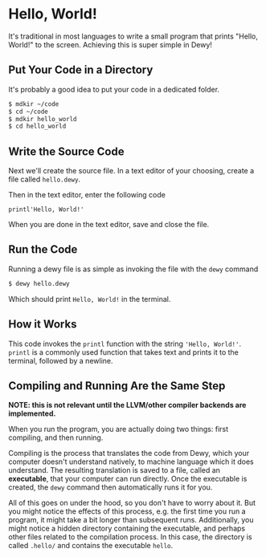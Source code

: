 # Hello, World!

It's traditional in most languages to write a small program that prints "Hello, World!" to the screen. Achieving this is super simple in Dewy!

## Put Your Code in a Directory

It's probably a good idea to put your code in a dedicated folder.

```bash
$ mdkir ~/code
$ cd ~/code
$ mdkir hello_world
$ cd hello_world
```

## Write the Source Code

Next we'll create the source file. In a text editor of your choosing, create a file called `hello.dewy`.

Then in the text editor, enter the following code

```dewy
printl'Hello, World!'
```

When you are done in the text editor, save and close the file.

## Run the Code

Running a dewy file is as simple as invoking the file with the `dewy` command

```bash
$ dewy hello.dewy
```

Which should print `Hello, World!` in the terminal. 


## How it Works

This code invokes the `printl` function with the string `'Hello, World!'`. `printl` is a commonly used function that takes text and prints it to the terminal, followed by a newline.


## Compiling and Running Are the Same Step

**NOTE: this is not relevant until the LLVM/other compiler backends are implemented.**

When you run the program, you are actually doing two things: first compiling, and then running.

Compiling is the process that translates the code from Dewy, which your computer doesn't understand natively, to machine language which it does understand. The resulting translation is saved to a file, called an **executable**, that your computer can run directly. Once the executable is created, the `dewy` command then automatically runs it for you.

All of this goes on under the hood, so you don't have to worry about it. But you might notice the effects of this process, e.g. the first time you run a program, it might take a bit longer than subsequent runs. Additionally, you might notice a hidden directory containing the executable, and perhaps other files related to the compilation process. In this case, the directory is called `.hello/` and contains the executable `hello`.